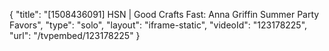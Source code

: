 {
    "title": "[1508436091] HSN | Good Crafts Fast: Anna Griffin Summer Party Favors",
    "type": "solo",
    "layout": "iframe-static",
    "videoId": "123178225",
    "url": "\/tvpembed\/123178225"
}